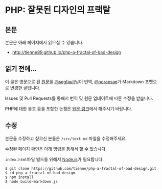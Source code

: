 PHP: 잘못된 디자인의 프랙탈
==============================

본문
----
본문은 아래 페이지에서 읽으실 수 있습니다.  

* http://tienne89.github.io/php-a-fractal-of-bad-design

읽기 전에...
------------
이 글은 영문으로 된 [원문](http://me.veekun.com/blog/2012/04/09/php-a-fractal-of-bad-design/)을 [@segfault](http://about.me/segfault)님이 번역, [@noraesae](https://noraesae.net/)가 Markdown 포맷으로 변경한 글입니다.

Issues 및 Pull Requests를 통해서 번역 및 원문 업데이트에 따른 수정을 받습니다.

PHP에 대한 옹호 등을 포함한 논쟁은 [원문 링크](http://me.veekun.com/blog/2012/04/09/php-a-fractal-of-bad-design/)에서 해주시기 바랍니다.

수정
----
본문을 수정하고 싶으신 분들은 `/src/text.md` 파일을 수정해주세요.

수정된 페이지 확인은 아래 명령을 통해서 할 수 있습니다.

`index.html`파일 빌드를 위해서 [Node.js](http://nodejs.org/)가 필요합니다.

```
$ git clone https://github.com/tienne/php-a-fractal-of-bad-design.git
$ cd php-a-fractal-of-bad-design
$ npm install
$ node build-markdown.js
```
